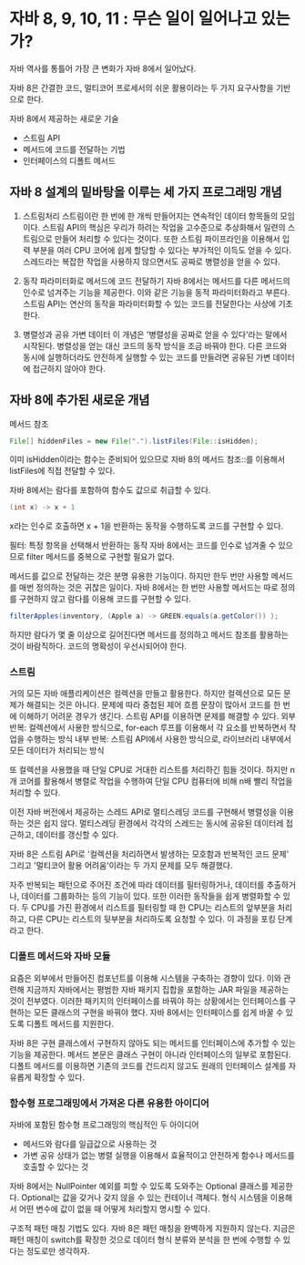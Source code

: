 # 자바 8, 9, 10, 11 : 무슨 일이 일어나고 있는가?

자바 역사를 통틀어 가장 큰 변화가 자바 8에서 일어났다.

자바 8은 간결한 코드, 멀티코어 프로세서의 쉬운 활용이라는 두 가지 요구사항을 기반으로 한다.

자바 8에서 제공하는 새로운 기술
 - 스트림 API
 - 메서드에 코드를 전달하는 기법
 - 인터페이스의 디폴트 메서드

   
## 자바 8 설계의 밑바탕을 이루는 세 가지 프로그래밍 개념
1. 스트림처리
스트림이란 한 번에 한 개씩 만들어지는 연속적인 데이터 항목들의 모임이다.
스트림 API의 핵심은 우리가 하려는 작업을 고수준으로 추상화해서 일련의 스트림으로 만들어 처리할 수 있다는 것이다.
또한 스트림 파이프라인을 이용해서 입력 부분을 여러 CPU 코어에 쉽게 할당할 수 있다는 부가적인 이득도 얻을 수 있다.
스레드라는 복잡한 작업을 사용하지 않으면서도 공짜로 병렬성을 얻을 수 있다.

2. 동작 파라미터화로 메서드에 코드 전달하기
자바 8에서는 메서드를 다른 메서드의 인수로 넘겨주는 기능을 제공한다.
이와 같은 기능을 동적 파라미터화라고 부른다.
스트림 API는 연산의 동작을 파라미터화할 수 있는 코드를 전달한다는 사상에 기초한다.

3. 병렬성과 공유 가변 데이터
이 개념은 '병렬성을 공짜로 얻을 수 있다'라는 말에서 시작된다.
병렬성을 얻는 대신 코드의 동작 방식을 조금 바꿔야 한다.
다른 코드와 동시에 실행하더라도 안전하게 실행할 수 있는 코드를 만들려면 공유된 가변 데이터에 접근하지 않아야 한다.


## 자바 8에 추가된 새로운 개념
메서드 참조
```java
File[] hiddenFiles = new File(".").listFiles(File::isHidden);
```
이미 isHidden이라는 함수는 준비되어 있으므로 자바 8의 메서드 참조::를 이용해서 listFiles에 직접 전달할 수 있다.

자바 8에서는 람다를 포함하여 함수도 값으로 취급할 수 있다.
```java
(int x) -> x + 1
```
x라는 인수로 호출하면 x + 1을 반환하는 동작을 수행하도록 코드를 구현할 수 있다.

필터: 특정 항목을 선택해서 반환하는 동작
자바 8에서는 코드를 인수로 넘겨줄 수 있으므로 filter 메서드를 중복으로 구현할 필요가 없다.

메서드를 값으로 전달하는 것은 분명 유용한 기능이다.
하지만 한두 번만 사용할 메서드를 매번 정의하는 것은 귀찮은 일이다.
자바 8에서는 한 번만 사용할 메서드는 따로 정의를 구현하지 않고 람다를 이용해 코드를 구현할 수 있다.
```java
filterApples(inventory, (Apple a) -> GREEN.equals(a.getColor()) );
```

하지만 람다가 몇 줄 이상으로 길어진다면 메서드를 정의하고 메서드 참조를 활용하는 것이 바람직하다.
코드의 명확성이 우선시되어야 한다.


### 스트림
거의 모든 자바 애플리케이션은 컬렉션을 만들고 활용한다.
하지만 컬렉션으로 모든 문제가 해결되는 것은 아니다.
문제에 따라 중첩된 제어 흐름 문장이 많아서 코드를 한 번에 이해하기 어려운 경우가 생긴다.
스트림 API를 이용하면 문제를 해결할 수 있다.
외부 반복: 컬렉션에서 사용한 방식으로, for-each 루프를 이용해서 각 요소를 반복하면서 작업을 수행하는 방식
내부 반복: 스트림 API에서 사용한 방식으로, 라이브러리 내부에서 모든 데이터가 처리되는 방식

또 컬렉션을 사용했을 때 단일 CPU로 거대한 리스트를 처리하긴 힘들 것이다.
하지만 n개 코어를 활용해서 병렬로 작업을 수행하여 단일 CPU 컴퓨터에 비해 n배 빨리 작업을 처리할 수 있다.

이전 자바 버전에서 제공하는 스레드 API로 멀티스레딩 코드를 구현해서 병렬성을 이용하는 것은 쉽지 않다.
멀티스레딩 환경에서 각각의 스레드는 동시에 공유된 데이터레 접근하고, 데이터를 갱신할 수 있다.

자바 8은 스트림 API로 '컬렉션을 처리하면서 발생하는 모호함과 반복적인 코드 문제' 그리고 '멀티코어 활용 어려움'이라는 두 가지 문제를 모두 해결했다.

자주 반복되는 패턴으로 주어진 조건에 따라 데이터를 필터링하거나, 데이터를 추출하거나, 데이터를 그룹화하는 등의 기능이 있다.
또한 이러한 동작들을 쉽게 병렬화할 수 있다.
두 CPU를 가진 환경에서 리스트를 필터링할 때 한 CPU는 리스트의 앞부분을 처리하고, 다른 CPU는 리스트의 뒷부분을 처리하도록 요청할 수 있다.
이 과정을 포킹 단계라고 한다.


### 디폴트 메서드와 자바 모듈
요즘은 외부에서 만들어진 컴포넌트를 이용해 시스템을 구축하는 경향이 있다.
이와 관련해 지금까지 자바에서는 평범한 자바 패키지 집합을 포함하는 JAR 파일을 제공하는 것이 전부였다.
이러한 패키지의 인터페이스를 바꿔야 하는 상황에서는 인터페이스를 구현하는 모든 클래스의 구현을 바꿔야 했다.
자바 8에서는 인터페이스를 쉽게 바꿀 수 있도록 디폴트 메서드를 지원한다.

자바 8은 구현 클래스에서 구현하지 않아도 되는 메서드를 인터페이스에 추가할 수 있는 기능을 제공한다.
메서드 본문은 클래스 구현이 아니라 인터페이스의 일부로 포함된다.
디폴트 메서드를 이용하면 기존의 코드를 건드리지 않고도 원래의 인터페이스 설계를 자유롭게 확장할 수 있다.


### 함수형 프로그래밍에서 가져온 다른 유용한 아이디어
자바에 포함된 함수형 프로그래밍의 핵심적인 두 아이디어
- 메서드와 람다를 일급값으로 사용하는 것
- 가변 공유 상태가 없는 병렬 실행을 이용해서 효율적이고 안전하게 함수나 메서드를 호출할 수 있다는 것

자바 8에서는 NullPointer 예외를 피할 수 있도록 도와주는 Optional<T> 클래스를 제공한다.
Optional<T>는 값을 갖거나 갖지 않을 수 있는 컨테이너 객체다.
형식 시스템을 이용해서 어떤 변수에 값이 없을 때 어떻게 처리할지 명시할 수 있다.

구조적 패턴 매칭 기법도 있다.
자바 8은 패턴 매칭을 완벽하게 지원하지 않는다.
지금은 패턴 매칭이 switch를 확장한 것으로 데이터 형식 분류와 분석을 한 번에 수행할 수 있다는 정도로만 생각하자.
